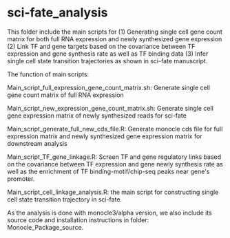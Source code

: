 # sci-fate_analysis

This folder include the main scripts for (1) Generating single cell gene count matrix for both full RNA expression and newly synthesized gene expression (2) Link TF and gene targets based on the covariance between TF expression and gene synthesis rate as well as TF binding data (3) Infer single cell state transition trajectories as shown in sci-fate manuscript. 

The function of main scripts:

Main_script_full_expression_gene_count_matrix.sh:
Generate single cell gene count matrix of full RNA expression

Main_script_new_expression_gene_count_matrix.sh:
Generate single cell gene expression matrix of newly synthesized reads for sci-fate

Main_script_generate_full_new_cds_file.R:
Generate monocle cds file for full expression matrix and newly synthesized gene expression matrix for downstream analysis

Main_script_TF_gene_linkage.R:
Screen TF and gene regulatory links based on the covariance between TF expression and gene newly synthesis rate as well as the enrichment of TF binding-motif/chip-seq peaks near gene's promoter.

Main_script_cell_linkage_analysis.R:
the main script for constructing single cell state transition trajectory in sci-fate. 

As the analysis is done with monocle3/alpha version, we also include its source code and installation instructions in folder: Monocle_Package_source.
